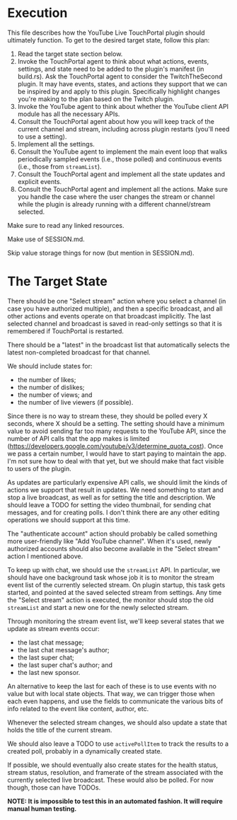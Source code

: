 # Execution

This file describes how the YouTube Live TouchPortal plugin should
ultimately function. To get to the desired target state, follow this
plan:

1. Read the target state section below.
2. Invoke the TouchPortal agent to think about what actions, events, settings, and state need to be added to the plugin's manifest (in build.rs). Ask the TouchPortal agent to consider the TwitchTheSecond plugin. It may have events, states, and actions they support that we can be inspired by and apply to this plugin. Specifically highlight changes you're making to the plan based on the Twitch plugin.
3. Invoke the YouTube agent to think about whether the YouTube client API module has all the necessary APIs.
4. Consult the TouchPortal agent about how you will keep track of the current channel and stream, including across plugin restarts (you'll need to use a setting).
5. Implement all the settings.
6. Consult the YouTube agent to implement the main event loop that walks periodically sampled events (i.e., those polled) and continuous events (i.e., those from `streamList`).
7. Consult the TouchPortal agent and implement all the state updates and explicit events.
8. Consult the TouchPortal agent and implement all the actions. Make sure you handle the case where the user changes the stream or channel while the plugin is already running with a different channel/stream selected.

Make sure to read any linked resources.

Make use of SESSION.md.

Skip value storage things for now (but mention in SESSION.md).

# The Target State

There should be one "Select stream" action where you select a channel
(in case you have authorized multiple), and then a specific broadcast,
and all other actions and events operate on that broadcast implicitly.
The last selected channel and broadcast is saved in read-only settings
so that it is remembered if TouchPortal is restarted.

There should be a "latest" in the broadcast list that automatically
selects the latest non-completed broadcast for that channel.

We should include states for:

- the number of likes;
- the number of dislikes;
- the number of views; and
- the number of live viewers (if possible).

Since there is no way to stream these, they should be polled every X
seconds, where X should be a setting. The setting should have a minimum
value to avoid sending far too many requests to the YouTube API, since
the number of API calls that the app makes is limited
(<https://developers.google.com/youtube/v3/determine_quota_cost>). Once
we pass a certain number, I would have to start paying to maintain the
app. I'm not sure how to deal with that yet, but we should make that
fact visible to users of the plugin.

As updates are particularly expensive API calls, we should limit the
kinds of actions we support that result in updates. We need something to
start and stop a live broadcast, as well as for setting the title and
description. We should leave a TODO for setting the video thumbnail, for
sending chat messages, and for creating polls. I don't think there are
any other editing operations we should support at this time.

The "authenticate account" action should probably be called something
more user-friendly like "Add YouTube channel". When it's used, newly
authorized accounts should also become available in the "Select stream"
action I mentioned above.

To keep up with chat, we should use the `streamList` API. In particular, 
we should have one background task whose job it is to monitor the stream
event list of the currently selected stream. On plugin startup, this
task gets started, and pointed at the saved selected stream from
settings. Any time the "Select stream" action is executed, the monitor
should stop the old `streamList` and start a new one for the newly
selected stream.

Through monitoring the stream event list, we'll keep several states that
we update as stream events occur:

- the last chat message;
- the last chat message's author;
- the last super chat;
- the last super chat's author; and
- the last new sponsor.

An alternative to keep the last for each of these is to use events with
no value but with local state objects. That way, we can trigger those
when each even happens, and use the fields to communicate the various
bits of info related to the event like content, author, etc.

Whenever the selected stream changes, we should also update a state that
holds the title of the current stream.

We should also leave a TODO to use `activePollItem` to track the results
to a created poll, probably in a dynamically created state.

If possible, we should eventually also create states for the health
status, stream status, resolution, and framerate of the stream
associated with the currently selected live broadcast. These would also
be polled. For now though, those can have TODOs.

**NOTE: It is impossible to test this in an automated fashion. It will
require manual human testing.**
